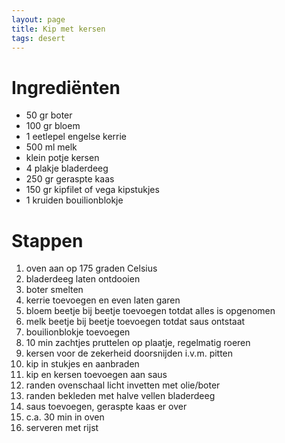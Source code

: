```yaml
---
layout: page
title: Kip met kersen
tags: desert
---
```


# Ingrediënten

- 50 gr boter
- 100 gr bloem
- 1 eetlepel engelse kerrie
- 500 ml melk
- klein potje kersen
- 4 plakje bladerdeeg
- 250 gr geraspte kaas
- 150 gr kipfilet of vega kipstukjes
- 1 kruiden bouilionblokje

# Stappen

1. oven aan op 175 graden Celsius
1. bladerdeeg laten ontdooien
1. boter smelten 
1. kerrie toevoegen en even laten garen
1. bloem beetje bij beetje toevoegen totdat alles is opgenomen 
1. melk beetje bij beetje toevoegen totdat saus ontstaat
1. bouilionblokje toevoegen
1. 10 min zachtjes pruttelen op plaatje, regelmatig roeren
1. kersen voor de zekerheid doorsnijden i.v.m. pitten
1. kip in stukjes en aanbraden
1. kip en kersen toevoegen aan saus
1. randen ovenschaal licht invetten met olie/boter
1. randen bekleden met halve vellen bladerdeeg
1. saus toevoegen, geraspte kaas er over
1. c.a. 30 min in oven
1. serveren met rijst
